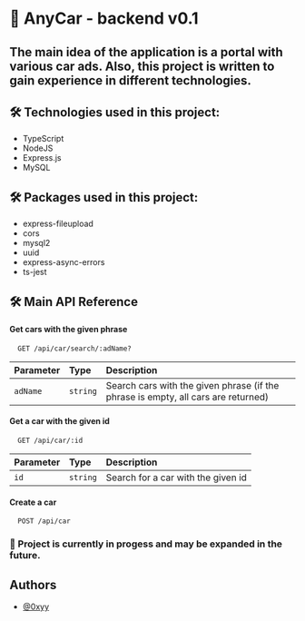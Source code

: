 
# 🚀 AnyCar - backend v0.1 



## The main idea of the application is a portal with various car ads. Also, this project is written to gain experience in different technologies.





## 🛠 Technologies used in this project:
- TypeScript
- NodeJS
- Express.js
- MySQL

## 🛠 Packages used in this project:
- express-fileupload
- cors
- mysql2
- uuid
- express-async-errors
- ts-jest




## 🛠 Main API Reference

#### Get cars with the given phrase

```http
  GET /api/car/search/:adName?
```

| Parameter | Type     | Description                |
| :-------- | :------- | :------------------------- |
| `adName` | `string` | Search cars with the given phrase (if the phrase is empty, all cars are returned)|

#### Get a car with the given id

```http
  GET /api/car/:id
```

| Parameter | Type     | Description                       |
| :-------- | :------- | :-------------------------------- |
| `id`      | `string` | Search for a car with the given id |

#### Create a car

```http
  POST /api/car
```




### 👋 Project is currently in progess and may be expanded in the future.

## Authors

- [@0xyy](https://github.com/0xyy)

